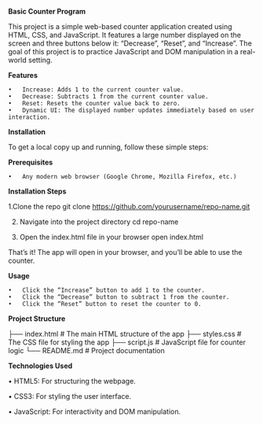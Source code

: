 **Basic Counter Program**

This project is a simple web-based counter application created using HTML, CSS, and JavaScript. It features a large number displayed on the screen and three buttons below it: “Decrease”, “Reset”, and “Increase”. The goal of this project is to practice JavaScript and DOM manipulation in a real-world setting.

**Features**

	•	Increase: Adds 1 to the current counter value.
	•	Decrease: Subtracts 1 from the current counter value.
	•	Reset: Resets the counter value back to zero.
	•	Dynamic UI: The displayed number updates immediately based on user interaction.


**Installation**

To get a local copy up and running, follow these simple steps:


**Prerequisites**

	•	Any modern web browser (Google Chrome, Mozilla Firefox, etc.)


**Installation Steps**

  1.Clone the repo
      git clone https://github.com/yourusername/repo-name.git

  2.	Navigate into the project directory
       cd repo-name
  
  3.	Open the index.html file in your browser
       open index.html

That’s it! The app will open in your browser, and you’ll be able to use the counter.


**Usage**

	•	Click the “Increase” button to add 1 to the counter.
	•	Click the “Decrease” button to subtract 1 from the counter.
	•	Click the “Reset” button to reset the counter to 0.

**Project Structure**
  
├── index.html        # The main HTML structure of the app
├── styles.css        # The CSS file for styling the app
├── script.js         # JavaScript file for counter logic
└── README.md         # Project documentation


**Technologies Used**

• HTML5: For structuring the webpage.

• CSS3: For styling the user interface.

• JavaScript: For interactivity and DOM manipulation.




